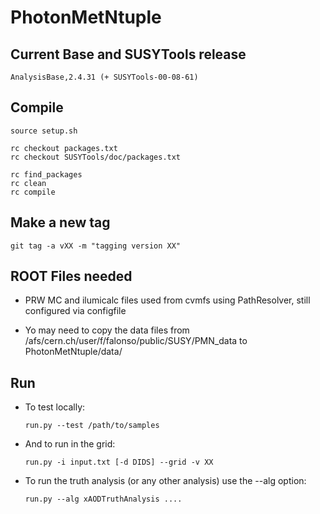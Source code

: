 PhotonMetNtuple
===============

## Current Base and SUSYTools release

    AnalysisBase,2.4.31 (+ SUSYTools-00-08-61)


## Compile

    source setup.sh    

    rc checkout packages.txt
    rc checkout SUSYTools/doc/packages.txt

    rc find_packages
    rc clean
    rc compile

## Make a new tag

    git tag -a vXX -m "tagging version XX"


## ROOT Files needed

* PRW MC and ilumicalc files used from cvmfs using PathResolver, still configured via configfile

* Yo may need to copy the data files from /afs/cern.ch/user/f/falonso/public/SUSY/PMN_data to PhotonMetNtuple/data/


## Run

* To test locally:

    ```
    run.py --test /path/to/samples
    ```

* And to run in the grid:

    ```
    run.py -i input.txt [-d DIDS] --grid -v XX
    ```
    
* To run the truth analysis (or any other analysis) use the --alg option:

    ```
    run.py --alg xAODTruthAnalysis ....
    ```
    
